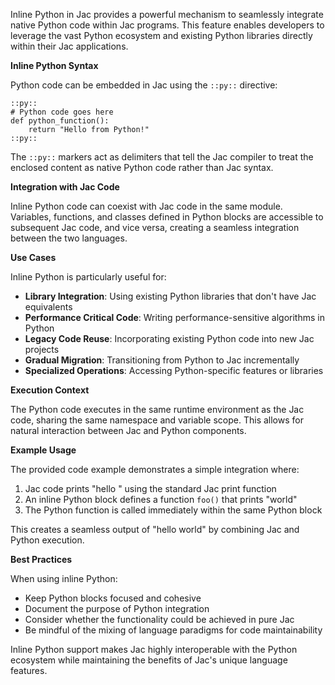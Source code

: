Inline Python in Jac provides a powerful mechanism to seamlessly integrate native Python code within Jac programs. This feature enables developers to leverage the vast Python ecosystem and existing Python libraries directly within their Jac applications.

**Inline Python Syntax**

Python code can be embedded in Jac using the `::py::` directive:

```jac
::py::
# Python code goes here
def python_function():
    return "Hello from Python!"
::py::
```

The `::py::` markers act as delimiters that tell the Jac compiler to treat the enclosed content as native Python code rather than Jac syntax.

**Integration with Jac Code**

Inline Python code can coexist with Jac code in the same module. Variables, functions, and classes defined in Python blocks are accessible to subsequent Jac code, and vice versa, creating a seamless integration between the two languages.

**Use Cases**

Inline Python is particularly useful for:

- **Library Integration**: Using existing Python libraries that don't have Jac equivalents
- **Performance Critical Code**: Writing performance-sensitive algorithms in Python
- **Legacy Code Reuse**: Incorporating existing Python code into new Jac projects
- **Gradual Migration**: Transitioning from Python to Jac incrementally
- **Specialized Operations**: Accessing Python-specific features or libraries

**Execution Context**

The Python code executes in the same runtime environment as the Jac code, sharing the same namespace and variable scope. This allows for natural interaction between Jac and Python components.

**Example Usage**

The provided code example demonstrates a simple integration where:

1. Jac code prints "hello " using the standard Jac print function
2. An inline Python block defines a function `foo()` that prints "world"
3. The Python function is called immediately within the same Python block

This creates a seamless output of "hello world" by combining Jac and Python execution.

**Best Practices**

When using inline Python:

- Keep Python blocks focused and cohesive
- Document the purpose of Python integration
- Consider whether the functionality could be achieved in pure Jac
- Be mindful of the mixing of language paradigms for code maintainability

Inline Python support makes Jac highly interoperable with the Python ecosystem while maintaining the benefits of Jac's unique language features.
